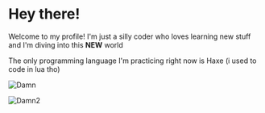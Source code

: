 # Hey there!

Welcome to my profile! I'm just a silly coder who loves learning new stuff and I'm diving into this **NEW** world

The only programming language I'm practicing right now is Haxe (i used to code in lua tho)

![Damn](https://github-readme-stats.vercel.app/api?username=BoySaturn&show_icons=true&theme=radical)

![Damn2](https://github-readme-stats-eight-theta.vercel.app/api/top-langs/?username=BoySaturn&layout=compact&langs_count=8&theme=algolia)

